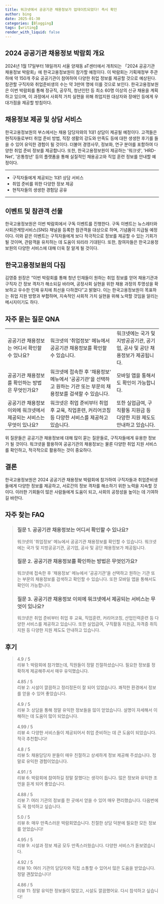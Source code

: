 ```yaml
---
title: 워크넷에서 공공기관 채용정보가 업데이트되었다! 즉시 확인
author: bing
date: 2025-01-30
categories: [Blogging]
tags: [writing]
render_with_liquid: false
---
```



<h2 id='2024_공공기관_채용정보_박람회_개요'>2024 공공기관 채용정보 박람회 개요</h2>

<p>2024년 1월 17일부터 18일까지 서울 양재동 aT센터에서 개최되는 「2024 공공기관 채용정보 박람회」에 한국고용정보원이 참가할 예정이다. 이 박람회는 기획재정부 주관 하에 약 150개 주요 공공기관이 참여하여 다양한 취업 정보를 제공할 것으로 예상된다. 참관할 구직자와 취업준비생의 수는 약 3만여 명에 이를 것으로 보인다. 한국고용정보원은 이번 박람회를 통해 정규직, 공무직, 청년인턴 등 최소 60명 이상의 신규 채용을 계획하고 있으며, 이 과정에서 사회적 가치 실현을 위해 취업지원 대상자와 장애인 등에게 우대가점을 제공할 방침이다.</p>

<h2 id='채용정보_제공_및_상담서비스'>채용정보 제공 및 상담 서비스</h2>

<p>한국고용정보원의 부스에서는 채용 담당자와의 1대1 상담이 제공될 예정이다. 고객들은 현직자들로부터 취업 준비 방법, 직장 생활의 강도와 만족도 등에 대한 생생한 후기를 들을 수 있어 유익한 경험이 될 것이다. 더불어 경영사무, 정보화, 연구 분야를 포함하여 다양한 취업 준비 정보를 제공합니다. 또한, 한국고용정보원이 제공하는 '워크넷', 'HRD-Net', '온통청년' 등의 플랫폼을 통해 실질적인 채용공고와 직업 훈련 정보를 안내할 예정이다.</p>

<hr />

<ul>
    <li>구직자들에게 제공되는 1대1 상담 서비스</li>
    <li>취업 준비를 위한 다양한 정보 제공</li>
    <li>현직자들의 생생한 경험담 공유</li>
</ul>

<hr />

<h2 id='이벤트_및_참관객_선물'>이벤트 및 참관객 선물</h2>

<p>한국고용정보원은 이번 박람회에서 구독 이벤트를 진행한다. 구독 이벤트는 뉴스레터와 사회관계망서비스(SNS) 채널을 등록한 참관객을 대상으로 하며, 기념품이 지급될 예정이다. 이와 같은 이벤트는 구직자들에게 보다 적극적으로 정보를 제공할 수 있는 기회가 될 것이며, 관람객을 유치하는 데 도움이 되리라 기대된다. 또한, 참여자들은 한국고용정보원의 다양한 서비스에 대해 더욱 잘 알게 될 것이다.</p>

<h2 id='한국고용정보원_다짐'>한국고용정보원의 다짐</h2>

<p>김영중 원장은 “이번 박람회를 통해 청년 인재들이 원하는 취업 정보를 얻어 채용기관과 구직자 간 정보 격차가 해소되길 바라며, 공정사회 실현을 위한 채용 과정의 투명성을 확보하고 우수한 인재 유치에 최선을 다하겠다”고 밝혔다. 이는 한국고용정보원이 목표하는 취업 지원 방향과 부합하며, 지속적인 사회적 가치 실현을 위해 노력할 것임을 알리는 메시지이기도 하다.</p>

<h2 id='자주_묻는_질문_QNA'>자주 묻는 질문 QNA</h2>

<table>
    <tr>
        <td>공공기관 채용정보는 어디서 확인할 수 있나요?</td>
        <td>워크넷의 '취업정보' 메뉴에서 공공기관 채용정보를 확인할 수 있습니다.</td>
        <td>워크넷에는 국가 및 지방공공기관, 공기업, 공사 및 공단 채용정보가 제공됩니다.</td>
    </tr>
    <tr>
        <td>공공기관 채용정보를 확인하는 방법은 무엇인가요?</td>
        <td>워크넷에 접속한 후 '채용정보' 메뉴에서 '공공기관'을 선택하고 원하는 기관 또는 부문의 채용정보를 검색할 수 있습니다.</td>
        <td>모바일 앱을 통해서도 확인이 가능합니다.</td>
    </tr>
    <tr>
        <td>공공기관 채용정보 이외에 워크넷에서 제공되는 서비스는 무엇이 있나요?</td>
        <td>워크넷은 취업 준비부터 취업 후 교육, 직업훈련, 커리어코칭 등 다양한 서비스를 제공하고 있습니다.</td>
        <td>또한 실업급여, 구직활동 지원금 등 다양한 지원 제도도 안내하고 있습니다.</td>
    </tr>
</table>

<p>위 질문들은 공공기관 채용정보에 대해 많이 묻는 질문들로, 구직자들에게 유용한 정보가 될 것이다. 워크넷을 활용하여 공공기관의 채용정보는 물론 다양한 취업 지원 서비스를 확인하고, 적극적으로 활용하는 것이 중요하다.</p>

<h2 id='결론'>결론</h2>

<p>한국고용정보원은 2024 공공기관 채용정보 박람회에 참가하여 구직자들과 취업준비생들에게 다양한 정보를 제공하고, 서로간의 정보 격차를 해소하기 위한 노력을 지속할 것이다. 이러한 기회들이 많은 사람들에게 도움이 되고, 사회의 공정성을 높이는 데 기여하길 바란다.</p>


<h2 id='자주_찾는_FAQ'>자주 찾는 FAQ</h2>
<div itemscope="" itemtype="https://schema.org/FAQPage"> 
<blockquote> 
<div itemscope="" itemprop="mainEntity" itemtype="https://schema.org/Question"> 
<h3 itemprop="name">질문 1. 공공기관 채용정보는 어디서 확인할 수 있나요?</h3> 
<div itemscope="" itemprop="acceptedAnswer" itemtype="https://schema.org/Answer"> 
<span itemprop="text"> 
<p>워크넷의 '취업정보' 메뉴에서 공공기관 채용정보를 확인할 수 있습니다. 워크넷에는 국가 및 지방공공기관, 공기업, 공사 및 공단 채용정보가 제공됩니다.</p> 
</span> 
</div> 
</div> 

<div itemscope="" itemprop="mainEntity" itemtype="https://schema.org/Question"> 
<h3 itemprop="name">질문 2. 공공기관 채용정보를 확인하는 방법은 무엇인가요?</h3> 
<div itemscope="" itemprop="acceptedAnswer" itemtype="https://schema.org/Answer"> 
<span itemprop="text"> 
<p>워크넷에 접속한 후 '채용정보' 메뉴에서 '공공기관'을 선택하고 원하는 기관 또는 부문의 채용정보를 검색하고 확인할 수 있습니다. 또한 모바일 앱을 통해서도 확인이 가능합니다.</p> 
</span> 
</div> 
</div> 

<div itemscope="" itemprop="mainEntity" itemtype="https://schema.org/Question"> 
<h3 itemprop="name">질문 3. 공공기관 채용정보 이외에 워크넷에서 제공되는 서비스는 무엇이 있나요?</h3> 
<div itemscope="" itemprop="acceptedAnswer" itemtype="https://schema.org/Answer"> 
<span itemprop="text"> 
<p>워크넷은 취업 준비부터 취업 후 교육, 직업훈련, 커리어코칭, 산업인력훈련 등 다양한 서비스를 제공하고 있습니다. 또한 실업급여, 구직활동 지원금, 자격증 취득 지원 등 다양한 지원 제도도 안내하고 있습니다.</p> 
</span> 
</div> 
</div> 
</blockquote> 
</div>
<h2 id='후기'>후기</h2>
<div itemscope itemtype="https://schema.org/Product">
  <blockquote>
  <div itemprop="review" itemscope itemtype="https://schema.org/Review">
      <div itemprop="reviewRating" itemscope itemtype="https://schema.org/Rating"> <span itemprop="ratingValue">4.9</span> / <span itemprop="bestRating">5</span> </div>
      <span itemprop="reviewBody">리뷰 1: 박람회에 참가했는데, 직원들이 정말 친절하셨습니다. 필요한 정보를 정확하게 제공해주셔서 매우 유익했습니다.</span>
  </div>
  <br>
  <div itemprop="review" itemscope itemtype="https://schema.org/Review">
      <div itemprop="reviewRating" itemscope itemtype="https://schema.org/Rating"> <span itemprop="ratingValue">4.85</span> / <span itemprop="bestRating">5</span> </div>
      <span itemprop="reviewBody">리뷰 2: 시설이 깔끔하고 정리정돈이 잘 되어 있었습니다. 쾌적한 환경에서 정보를 얻을 수 있어 좋았습니다.</span>
  </div>
  <br>
  <div itemprop="review" itemscope itemtype="https://schema.org/Review">
      <div itemprop="reviewRating" itemscope itemtype="https://schema.org/Rating"> <span itemprop="ratingValue">4.9</span> / <span itemprop="bestRating">5</span> </div>
      <span itemprop="reviewBody">리뷰 3: 상담을 통해 정말 유익한 정보들을 많이 얻었습니다. 설명이 자세해서 이해하는 데 도움이 많이 되었습니다.</span>
  </div>
  <br>
  <div itemprop="review" itemscope itemtype="https://schema.org/Review">
      <div itemprop="reviewRating" itemscope itemtype="https://schema.org/Rating"> <span itemprop="ratingValue">4.99</span> / <span itemprop="bestRating">5</span> </div>
      <span itemprop="reviewBody">리뷰 4: 다양한 서비스들이 제공되어서 취업 준비하는 데 큰 도움이 되었습니다. 적극 추천합니다!</span>
  </div>
  <br>
  <div itemprop="review" itemscope itemtype="https://schema.org/Review">
      <div itemprop="reviewRating" itemscope itemtype="https://schema.org/Rating"> <span itemprop="ratingValue">4.8</span> / <span itemprop="bestRating">5</span> </div>
      <span itemprop="reviewBody">리뷰 5: 채용담당자 분들이 매우 친절하고 상세하게 정보 제공해 주셨습니다. 정말로 유익한 경험이었습니다.</span>
  </div>
  <br>
  <div itemprop="review" itemscope itemtype="https://schema.org/Review">
      <div itemprop="reviewRating" itemscope itemtype="https://schema.org/Rating"> <span itemprop="ratingValue">4.91</span> / <span itemprop="bestRating">5</span> </div>
      <span itemprop="reviewBody">리뷰 6: 박람회에 참여하길 정말 잘했다는 생각이 듭니다. 많은 정보와 유익한 조언을 듣게 되어 좋았습니다.</span>
  </div>
  <br>
  <div itemprop="review" itemscope itemtype="https://schema.org/Review">
      <div itemprop="reviewRating" itemscope itemtype="https://schema.org/Rating"> <span itemprop="ratingValue">4.88</span> / <span itemprop="bestRating">5</span> </div>
      <span itemprop="reviewBody">리뷰 7: 여러 기관의 정보를 한 곳에서 얻을 수 있어 매우 편리했습니다. 다음번에도 꼭 참석하고 싶습니다.</span>
  </div>
  <br>
  <div itemprop="review" itemscope itemtype="https://schema.org/Review">
      <div itemprop="reviewRating" itemscope itemtype="https://schema.org/Rating"> <span itemprop="ratingValue">5.0</span> / <span itemprop="bestRating">5</span> </div>
      <span itemprop="reviewBody">리뷰 8: 매우 만족스러운 박람회였습니다. 친절한 상담 덕분에 필요한 모든 정보를 얻었습니다!</span>
  </div>
  <br>
  <div itemprop="review" itemscope itemtype="https://schema.org/Review">
      <div itemprop="reviewRating" itemscope itemtype="https://schema.org/Rating"> <span itemprop="ratingValue">4.95</span> / <span itemprop="bestRating">5</span> </div>
      <span itemprop="reviewBody">리뷰 9: 시설과 정보 제공 모두 만족스러웠습니다. 다양한 서비스가 돋보였습니다.</span>
  </div>
  <br>
  <div itemprop="review" itemscope itemtype="https://schema.org/Review">
      <div itemprop="reviewRating" itemscope itemtype="https://schema.org/Rating"> <span itemprop="ratingValue">4.92</span> / <span itemprop="bestRating">5</span> </div>
      <span itemprop="reviewBody">리뷰 10: 여러 기관의 담당자와 직접 소통할 수 있어서 많은 도움을 받았습니다. 정말 괜찮았습니다!</span>
  </div>
  <br>
  <div itemprop="review" itemscope itemtype="https://schema.org/Review">
      <div itemprop="reviewRating" itemscope itemtype="https://schema.org/Rating"> <span itemprop="ratingValue">4.86</span> / <span itemprop="bestRating">5</span> </div>
      <span itemprop="reviewBody">리뷰 11: 정말 유익한 정보들이 많았고, 시설도 깔끔했어요. 다시 참석하고 싶습니다!</span>
  </div>
  </blockquote>
</div>
